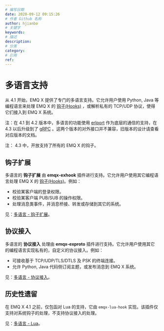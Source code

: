 ```yaml
---
# 编写日期
date: 2020-09-12 09:15:26
# 作者 Github 名称
author: hjianbo
# 关键字
keywords:
# 描述
description:
# 分类
category: 
# 引用
ref:
---
```


# 多语言支持

从 4.1 开始，EMQ X 提供了专门的多语言支持。它允许用户使用 Python, Java 等编程语言来处理 EMQ X 的 [钩子(Hooks)](./hooks.md) ，或解析私有的 TCP/UDP 协议，使得它们接入到 EMQ X 系统。

注：在 4.1 到 4.2 版本中，多语言的功能使用 [erlport](https://github.com/emqx/erlport) 作为底层的通信的支持，在 4.3 以后升级到了 [gRPC](https://grpc.io) 。这两个版本的对外接口并不兼容，旧版本的设计请查看对应版本的文档。

注： 4.3 中，开放支持了所有的 EMQ X 的钩子。


## 钩子扩展

多语言的 **钩子扩展** 由 **emqx-exhook** 插件进行支持。它允许用户使用其它编程语言处理 EMQ X 的 [钩子(Hooks)](hooks.md)。例如：

- 校验某客户端的登录权限。
- 校验某客户端 PUB/SUB 的操作权限。
- 处理消息类事件，并消息桥接、转发或存储到其它的系统。

见：[多语言 - 钩子扩展](lang-exhook.md)。

## 协议接入

多语言的 **协议接入** 处理由 **emqx-exproto**  插件进行支持。它允许用户使用其它的编程语言实现私有的，自定义的协议接入。例如：

- 可接收基于 TCP/UDP/TLS/DTLS 及 PSK 的终端连接。
- 允许 Python, Java 代码侧订阅主题，或发布消息到 EMQ X 系统。

见：[多语言 - 协议接入](lang-exproto.md)。

## 历史性遗留

在 EMQ X 4.1 之前，仅包函对 Lua 的支持，它由 `emqx-lua-hook`  实现。该插件仅支持对系统钩子的处理，不支持协议接入的处理。

见：[多语言 - Lua](lang-lua.md)。
